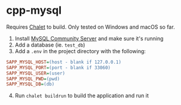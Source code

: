 # cpp-mysql

Requires [Chalet](https://www.chalet-work.space/) to build. Only tested on Windows and macOS so far.

1. Install [MySQL Community Server](https://dev.mysql.com/downloads/mysql/) and make sure it's running
2. Add a database (ie. `test_db`)
3. Add a `.env` in the project directory with the following:

```ini
SAPP_MYSQL_HOST=(host - blank if 127.0.0.1)
SAPP_MYSQL_PORT=(port - blank if 33060)
SAPP_MYSQL_USER=(user)
SAPP_MYSQL_PWD=(pwd)
SAPP_MYSQL_DB=(db)
```

4. Run `chalet buildrun` to build the application and run it

